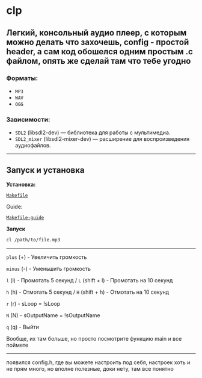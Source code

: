 # clp

## Легкий, консольный аудио плеер, с которым можно делать что захочешь, config - простой header, а сам код обошелся одним простым .c файлом, опять же сделай там что тебе угодно

### Форматы:
- `MP3`
- `WAV`
- `OGG`

### Зависимости:

- `SDL2` (libsdl2-dev) — библиотека для работы с мультимедиа.
- `SDL2_mixer` (libsdl2-mixer-dev) — расширение для воспроизведения аудиофайлов.

___

## Запуск и установка
**Установка:**

[`Makefile`](Makefile)

Guide:

[`Makefile-guide`](ins/makefile-dc.md)

**Запуск**

```bash
cl /path/to/file.mp3
```

___

`plus` (+) - Увеличить громкость 

`minus` (-) - Уменьшить громкость 

`l` (l) - Промотать 5 секунд   /    `L` (shift + l) - Промотать на 10 секунд

`h` (h) - Отмотать 5 секунд   /    `H` (shift + h) - Отмотать на 10 секунд

`r` (r) - sLoop = !sLoop

`N` (N) - sOutputName = !sOutputName 

`q` (q) - Выйти

Вообще, их там больше, но просто посмотрите функцию main и все поймете

___

появился config.h, где вы можете настроить под себя, настроек хоть и не прям много, но вполне полезные, доки нету, там все понятно

